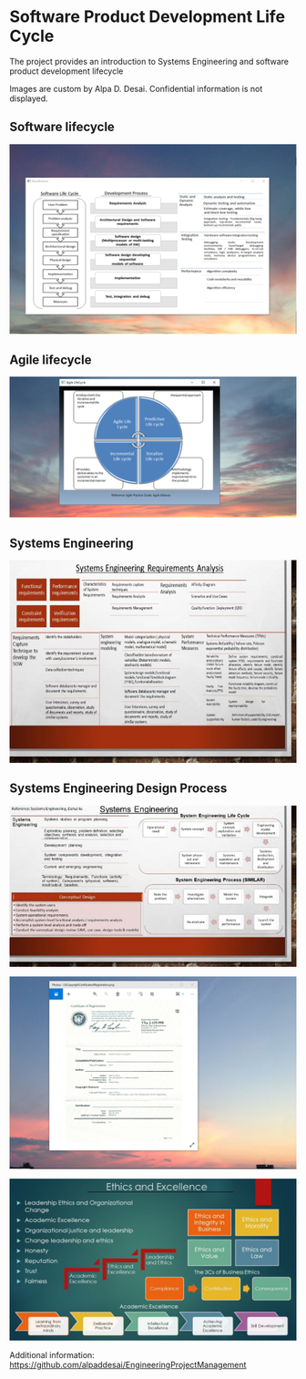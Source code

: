 # Software Product Development Life Cycle

The project provides an introduction to Systems Engineering and software product development lifecycle

Images are custom by Alpa D. Desai. Confidential information is not displayed.

## Software lifecycle
![image](SoftwareDevelopmentCycle.png)

## Agile lifecycle
![image](AgileLifeCycle.png)

## Systems Engineering
![image](DesignProcessImage2.jpg)

## Systems Engineering Design Process
![image](DesignProcessImage1.jpg)

![image](USCopyrightCertificate.png)

![image](Ethics.jpg)

Additional information: https://github.com/alpaddesai/EngineeringProjectManagement
